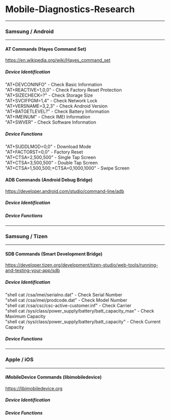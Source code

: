 # Mobile-Diagnostics-Research
 
 ------------
### Samsung / Android
------------
#### AT Commands (Hayes Command Set)
https://en.wikipedia.org/wiki/Hayes_command_set

##### Device Identification

"AT+DEVCONINFO" - Check Basic Information  
"AT+REACTIVE=1,0,0" - Check Factory Reset Protection  
"AT+SIZECHECK=?" - Check Storage Size  
"AT+SVCIFPGM=1,4" - Check Network Lock  
"AT+VERSNAME=3,2,3" - Check Android Version  
"AT+BATGETLEVEL?" - Check Battery Information  
"AT+IMEINUM" - Check IMEI Information  
"AT+SWVER" - Check Software Information  

##### Device Functions

"AT+SUDDLMOD=0,0" - Download Mode  
"AT+FACTORST=0,0" - Factory Reset  
"AT+CTSA=2,500,500" - Single Tap Screen  
"AT+CTSA=3,500,500" - Double Tap Screen  
"AT+CTSA=1,500,500;+CTSA=0,1000,1000" - Swipe Screen  

#### ADB Commands (Android Debug Bridge)
https://developer.android.com/studio/command-line/adb

##### Device Identification

##### Device Functions
------------
### Samsung / Tizen
------------
#### SDB Commands (Smart Development Bridge)
https://developer.tizen.org/development/tizen-studio/web-tools/running-and-testing-your-app/sdb

##### Device Identification

"shell cat /csa/imei/serialno.dat" - Check Serial Number  
"shell cat /csa/imei/prodcode.dat" - Check Model Number  
"shell cat /csa/csc/csc-active-customer.inf" - Check Carrier  
"shell cat /sys/class/power_supply/battery/batt_capacity_max" - Check Maximum Capacity  
"shell cat /sys/class/power_supply/battery/batt_capacity" - Check Current Capacity  

##### Device Functions
------------
### Apple / iOS
------------
#### iMobileDevice Commands (libimobiledevice)
https://libimobiledevice.org

##### Device Identification

##### Device Functions
